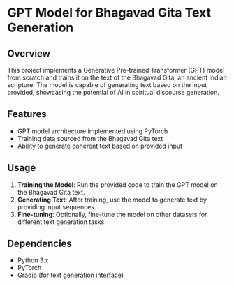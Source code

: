 # GPT Model for Bhagavad Gita Text Generation

## Overview
This project implements a Generative Pre-trained Transformer (GPT) model from scratch and trains it on the text of the Bhagavad Gita, an ancient Indian scripture. The model is capable of generating text based on the input provided, showcasing the potential of AI in spiritual discourse generation.

## Features
- GPT model architecture implemented using PyTorch
- Training data sourced from the Bhagavad Gita text
- Ability to generate coherent text based on provided input

## Usage
1. **Training the Model**: Run the provided code to train the GPT model on the Bhagavad Gita text.
2. **Generating Text**: After training, use the model to generate text by providing input sequences.
3. **Fine-tuning**: Optionally, fine-tune the model on other datasets for different text generation tasks.

## Dependencies
- Python 3.x
- PyTorch
- Gradio (for text generation interface)



